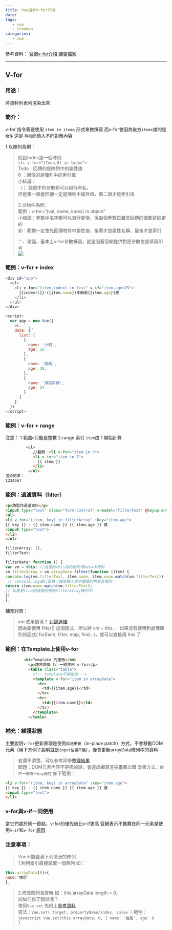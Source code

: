 ```yaml
---
title: Vue指令V-for介紹
date: 
tags:
   - vue 
   - ironman
categories:
   - vue
---
```


參考資料：
[官網v-for介紹](https://cn.vuejs.org/v2/guide/list.html)
[練習檔案](https://codepen.io/chunwen/pen/xvYyRG?editors=1010)
<!-- more -->
- - - -
## V-for
### 用途：
將資料列表列渲染出來

### 簡介：
v-for 指令需要使用 `item in items` 形式來做撰寫
而v-for會因為後方`items`接的是 `物件` 還是 `陣列`而傳入不同對應內容

 1.以陣列為例：
> 假設todos是一個陣列  
> `<li v-for=“(Todo,8) in todos”>`  
> Todo：回傳的是陣列中的屬性值  
> 8 ：回傳的是陣列中的索引值  
> 小結論：  
> （ ）括號中的參數都可以自行命名，  
> 但是第一個會回傳一定是陣列中屬性值，第二個才是索引值  
>   
> 2.以物件為例：  
> 範例：v-for=“(val, name, index) in object”  
> 小結論：參數中名字都可以自行更換，但每個參數位置會回傳的值都是固定的  
> 如：範例一定會先回傳物件中屬性值、接著才是屬性名稱、最後才是索引  
>   
> 二、建議，基本上v-for參數撰寫，就是照著官網提供對應參數位置填寫即可  
![](https://i.imgur.com/aD5asbF.png)

### 範例：v-for + index
```javascript
<div id="app">
  <ul>
    <li v-for="(item,index) in list" v-if="item.age<25">
      {{index+1}}-{{item.name}}年齡是{{item.age}}歲
    </li>
  </ul>
</div>

<script>
  var app = new Vue({
    el: '',
    data: {｀
      list: [
        {
          name: '小明',
          age: 16
        },
        {
          name: '媽媽',
          age: 38,
        },
        {
          name: '漂亮阿姨',
          age: 24
        }
      ]
    }
  })
</script>
```

### 範例：v-for + range
注意：
1.範圍`n`只能是整數
2.range 索引 `item`由 1 開始計算
```html
         <ul>
            //範例：<li v-for="item in n">
            <li v-for="item in 7">
              {{ item }}
            </li>
          </ul>
渲染結果：
1234567
```

### 範例：過濾資料（filter）
```html
<p>請製作過濾資料</p>
<input type="text" class="form-control" v-model="filterText" @keyup.enter='filterData'>
<ul>
<li v-for="(item, key) in filterArray" :key="item.age">
{{ key }} - {{ item.name }} {{ item.age }} 歲 
<input type="text">
</li>
</ul>
```
```javascript
filterArray: [],
filterText: ''

filterData: function () {
var vm = this; //這邊的this指的是取得Data中資料
vm.filterArray = vm.arrayData.filter(function (item) {
console.log(vm.filterText, item.name, item.name.match(vm.filterText))
 // console.log這行是為了檢查輸入文字跟陣列中是否相同
return item.name.match(vm.filterText);
// 如果是true則直接回傳到filterArray陣列中
})
},
```
補充討問：
> vm 使用情境？ [討論連結](https://www.udemy.com/vue-hexschool/learn/lecture/10271490#questions/6445048)  
> 因為要使用 filter() 這個函式，所以將 vm = this ， 如果沒有使用到處理陣列的函式( forEach, filter, map, find...)，就可以直接用 this 了  

### 範例：在Template上使用v-for
```html
        <h4>Template 的運用</h4>
          <p>請將兩個 tr 一組使用 v-for</p>
          <table class="table">
            <!-- template不會輸出 -->
            <template v-for="item in arrayData">
              <tr>
                <td>{{item.age}}</td>
              </tr>
              <tr>
                <td>{{item.name}}</td>
              </tr>
            </template>
          </table>
```

### 補充：維護狀態
主要說明`v-for`更新原理是使用`就地更新`（in-place patch）方式，不會移動DOM元素（用下方例子說明就是`input位置不變`），僅會更新arrayData陣列中的資料 
> 若還不清楚，可以參考同學[整理結果](https://www.udemy.com/vue-hexschool/learn/lecture/10271490#questions/6599536)  
問題：DOM元素內容不更換的話，會造成網頁渲染畫面出錯
改善方式：`提供一個唯一key屬性`
如下範例：
```html
<li v-for="(item, key) in arrayData" :key="item.age">
{{ key }} - {{ item.name }} {{ item.age }} 歲 
<input type="text">
</li>
```

### v-for與v-if一同使用
當它們處於同一節點，v-for的優先級比v-if更高
官網表示不推薦在同一元素是使用`v-if`和`v-for` [原因](https://cn.vuejs.org/v2/style-guide/#%E9%81%BF%E5%85%8D-v-if-%E5%92%8C-v-for-%E7%94%A8%E5%9C%A8%E4%B8%80%E8%B5%B7-%E5%BF%85%E8%A6%81)

### 注意事項：
> Vue不能監測下列情況的陣列  
> 1.利用索引直接設置一個陣列 如：  
```javascript
this.arrayData[0]={
name:’強尼’
},
```
> 2.修改陣列長度時 如：this.arrayData.length = 0;  
> 該如何修正錯誤呢？  
> 使用`Vue.set` 先附上[參考資料](https://cn.vuejs.org/v2/api/#Vue-set)  
> 寫法：`Vue.set( target, propertyName/index, value )` 
> 範例：```javascript
   Vue.set(this.arrayData, 0, {
   name: '強尼',
   age: 8     }```


